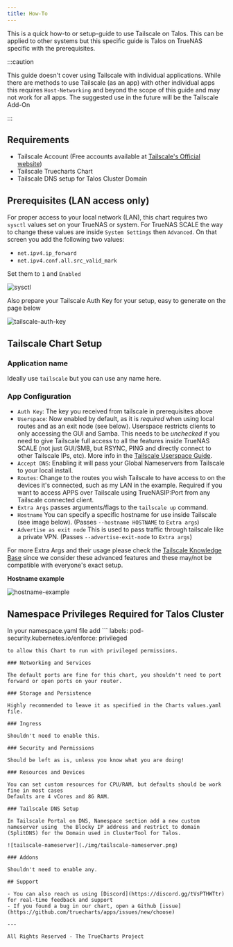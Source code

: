 ```yaml
---
title: How-To
---
```


This is a quick how-to or setup-guide to use Tailscale on Talos.
This can be applied to other systems but this specific guide is Talos on TrueNAS specific with the prerequisites.

:::caution

This guide doesn't cover using Tailscale with individual applications. While there are methods to use Tailscale (as an app) with other individual apps this requires `Host-Networking` and beyond the scope of this guide and may not work for all apps. The suggested use in the future will be the Tailscale Add-On

:::

## Requirements

- Tailscale Account (Free accounts available at [Tailscale's Official website](https://www.tailscale.com))
- Tailscale Truecharts Chart
- Tailscale DNS setup for Talos Cluster Domain

## Prerequisites (LAN access only)

For proper access to your local network (LAN), this chart requires two `sysctl` values set on your TrueNAS or system.
For TrueNAS SCALE the way to change these values are inside `System Settings` then `Advanced`.
On that screen you add the following two values:

- `net.ipv4.ip_forward`
- `net.ipv4.conf.all.src_valid_mark`

Set them to `1` and `Enabled`

![sysctl](./img/Sysctl.png)

Also prepare your Tailscale Auth Key for your setup, easy to generate on the page below

![tailscale-auth-key](./img/How-To-Image-1.png)

## Tailscale Chart Setup

### Application name

Ideally use `tailscale` but you can use any name here.

### App Configuration

- `Auth Key`: The key you received from tailscale in prerequisites above
- `Userspace`: Now enabled by default, as it is _required_ when using local routes and as an exit node (see below). Userspace restricts clients to only accessing the GUI and Samba. This needs to be _unchecked_ if you need to give Tailscale full access to all the features inside TrueNAS SCALE (not just GUI/SMB, but RSYNC, PING and directly connect to other Tailscale IPs, etc). More info in the [Tailscale Userspace Guide](https://tailscale.com/kb/1112/userspace-networking/).
- `Accept DNS`: Enabling it will pass your Global Nameservers from Tailscale to your local install.
- `Routes`: Change to the routes you wish Tailscale to have access to on the devices it's connected, such as my LAN in the example. Required if you want to access APPS over Tailscale using TrueNASIP:Port from any Tailscale connected client.
- `Extra Args` passes arguments/flags to the `tailscale up` command.
- `Hostname` You can specify a specific hostname for use inside Tailscale (see image below). (Passes `--hostname HOSTNAME` to `Extra args`)
- `Advertise as exit node` This is used to pass traffic through tailscale like a private VPN. (Passes `--advertise-exit-node` to `Extra args`)

For more Extra Args and their usage please check the [Tailscale Knowledge Base](https://tailscale.com/kb/1080/cli/#up)
since we consider these advanced features and these may/not be compatible with everyone's exact setup.

**Hostname example**

![hostname-example](./img/Hostname.png)

## Namespace Privileges Required for Talos Cluster

In your namespace.yaml file add ```
labels:
    pod-security.kubernetes.io/enforce: privileged
```
to allow this Chart to run with privileged permissions.

### Networking and Services

The default ports are fine for this chart, you shouldn't need to port forward or open ports on your router.

### Storage and Persistence

Highly recommended to leave it as specified in the Charts values.yaml file.

### Ingress

Shouldn't need to enable this.

### Security and Permissions

Should be left as is, unless you know what you are doing!

### Resources and Devices

You can set custom resources for CPU/RAM, but defaults should be work fine in most cases
Defaults are 4 vCores and 8G RAM.

### Tailscale DNS Setup

In Tailscale Portal on DNS, Namespace section add a new custom nameserver using  the Blocky IP address and restrict to domain (SplitDNS) for the Domain used in ClusterTool for Talos.

![tailscale-nameserver](./img/tailscale-nameserver.png)

### Addons

Shouldn't need to enable any.

## Support

- You can also reach us using [Discord](https://discord.gg/tVsPTHWTtr) for real-time feedback and support
- If you found a bug in our chart, open a Github [issue](https://github.com/truecharts/apps/issues/new/choose)

---

All Rights Reserved - The TrueCharts Project
